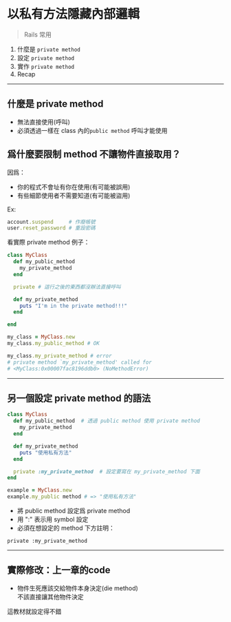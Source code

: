 # 以私有方法隱藏內部邏輯

> Rails 常用

1. 什麼是 `private method`
2. 設定 `private method`
3. 實作 `private method`
4. Recap
___
## 什麼是 private method

* 無法直接使用(呼叫)
* 必須透過一樣在 class 內的` public method ` 呼叫才能使用

## 爲什麼要限制 method 不讓物件直接取用？
因爲：
* 你的程式不會址有你在使用(有可能被誤用)
* 有些細節使用者不需要知道(有可能被盜用)

Ex:

```rb
account.suspend     # 作廢帳號
user.reset_password # 重設密碼
```

看實際 private method 例子：

```rb
class MyClass
  def my_public_method
    my_private_method
  end

  private # 這行之後的東西都沒辦法直接呼叫

  def my_private_method
    puts "I'm in the private method!!!"
  end

end

my_class = MyClass.new
my_class.my_public_method # OK

my_class.my_private_method # error
# private method `my_private_method' called for
# <MyClass:0x00007fac8196ddb0> (NoMethodError)
```
___

## 另一個設定 private method 的語法

```rb
class MyClass
  def my_public_method  # 透過 public method 使用 private method
    my_private_method
  end

  def my_private_method
    puts "使用私有方法"
  end

  private :my_private_method  # 設定要寫在 my_private_method 下面
end

example = MyClass.new
example.my_public method # => "使用私有方法"
```

* 將 public method 設定爲 private method
* 用 ":" 表示用 symbol 設定
* 必須在想設定的 method 下方註明：

`private :my_private_method`

___
## 實際修改：上一章的code

* 物件生死應該交給物件本身決定(die method)  
不該直接讓其他物件決定

這教材就設定得不錯

<!-- 不到 30 分鐘結束，Rails 看好幾次了...  -->

